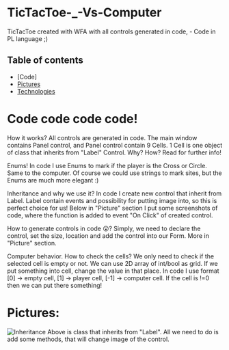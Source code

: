 # TicTacToe-_-Vs-Computer
TicTacToe created with WFA with all controls generated in code, - Code in PL language ;)

## Table of contents
* [Code]
* [Pictures](#Pictures)
* [Technologies](#Technologies)



# Code code code code! 

How it works?
All controls are generated in code. The main window contains Panel control, and Panel control contain 9 Cells.
1 Cell is one object of class that inherits from "Label" Control. Why? How? Read for further info!

Enums!
In code I use Enums to mark if the player is the Cross or Circle. Same to the computer.
Of course we could use strings to mark sites, but the Enums are much more elegant :)

 Inheritance and why we use it? 
In code I create new control that inherit from Label. Label contain events and possibility for putting image into, so this is perfect choice for us!
Below in "Picture" section I put some screenshots of code, where the function is added to event "On Click" of created control.

How to generate controls in code 😲? 
Simply, we need to declare the control, set the size, location and add the control into our Form. More in "Picture" section.

Computer behavior. How to check the cells?
We only need to check if the selected cell is empty or not. We can use 2D array of int/bool as grid. If we put something into cell, change the value in that place.
In code I use format [0] -> empty cell, [1] -> player cell, [-1] -> computer cell. If the cell is !=0 then we can put there something!

# Pictures:
![Inheritance](https://user-images.githubusercontent.com/98419600/235795924-b8eed1a8-f91b-483b-9d6a-bcc82ec67f08.jpg)
Above is class that inherits from "Label". All we need to do is add some methods, that will change image of the control.


